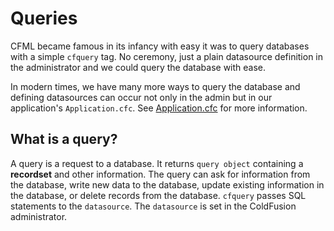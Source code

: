 # Queries

CFML became famous in its infancy with easy it was to query databases with a simple `cfquery` tag. No ceremony, just a plain datasource definition in the administrator and we could query the database with ease.

In modern times, we have many more ways to query the database and defining datasources can occur not only in the admin but in our application's `Application.cfc`. See [Application.cfc](/applicationcfc.md) for more information.

## What is a query?

A query is a request to a database. It returns ```query object``` containing a **recordset** and other information. The query can ask for information from the database, write new data to the database, update existing information in the database, or delete records from the database. ```cfquery``` passes SQL statements to the ```datasource```. The ```datasource``` is set in the ColdFusion administrator.
